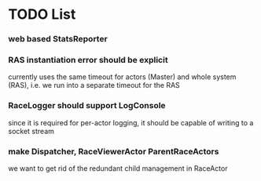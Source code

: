 # TODO List

### web based StatsReporter

### RAS instantiation error should be explicit
currently uses the same timeout for actors (Master) and whole system (RAS), i.e. we run into
a separate timeout for the RAS

### RaceLogger should support LogConsole
since it is required for per-actor logging, it should be capable of writing to a socket
stream

### make Dispatcher, RaceViewerActor ParentRaceActors
we want to get rid of the redundant child management in RaceActor

